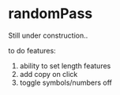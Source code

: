 # randomPass

Still under construction..

to do features:
1. ability to set length features
2. add copy on click
3. toggle symbols/numbers off
